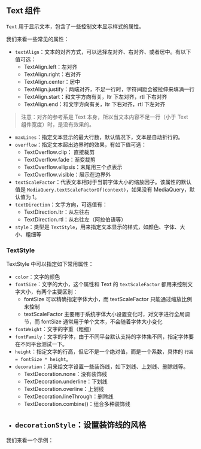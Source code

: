 ## Text 组件

`Text` 用于显示文本，包含了一些控制文本显示样式的属性。

我们来看一些常见的属性：

- `textAlign`：文本的对齐方式，可以选择左对齐、右对齐、或者居中。有以下值可选：
   - TextAlign.left：左对齐
  - TextAlign.right：右对齐
  - TextAlign.center：居中
  - TextAlign.justify：两端对齐，不足一行时，字符间距会被拉伸来填满一行
  - TextAlign.start：和文字方向有关，ltr 下左对齐，rtl 下右对齐
  - TextAlign.end：和文字方向有关，ltr 下右对齐，rtl 下左对齐

> 注意：对齐的参考系是 Text 本身，所以当文本内容不足一行（小于 Text 组件宽度）时，是没有效果的。

- `maxLines`：指定文本显示的最大行数，默认情况下，文本是自动折行的。
- `overflow`：指定文本超出边界时的效果，有如下值可选：
  - TextOverflow.clip： 直接裁剪
  - TextOverflow.fade：渐变裁剪
  - TextOverflow.ellipsis：末尾用三个点表示
  - TextOverflow.visible：展示在边界外
- `textScaleFactor`：代表文本相对于当前字体大小的缩放因子。该属性的默认值是 `MediaQuery.textScaleFactorOf(context)`，如果没有 MediaQuery，默认值为 1。
- `textDirection`：文字方向，可选值有：
  - TextDirection.ltr：从左往右
  - TextDirection.rtl：从右往左（阿拉伯语等）
- `style`：类型是 `TextStyle`，用来指定文本显示的样式，如颜色、字体、大小、粗细等

### TextStyle

TextStyle 中可以指定如下常用属性：

- `color`：文字的颜色
- `fontSize`：文字的大小，这个属性和 Text 的 `textScaleFactor` 都用来控制文字大小，有两个主要区别：
  - fontSize 可以精确指定字体大小，而 textScaleFactor 只能通过缩放比例来控制
  - textScaleFactor 主要用于系统字体大小设置变化时，对文字进行全局调节，而 fontSize 通常用于单个文本，不会随着字体大小变化
- `fontWeight`：文字的字重（粗细）
- `fontFamily`：文字的字体，由于不同平台默认支持的字体集不同，指定字体要在不同平台测试一下。
- `height`：指定文字的行高，但它不是一个绝对值，而是一个系数，具体的 `行高 = fontSize * height`。
- `decoration`：用来给文字设置一些装饰线，如下划线、上划线、删除线等。
  - TextDecoration.none：没有装饰线
  - TextDecoration.underline：下划线
  - TextDecoration.overline：上划线
  - TextDecoration.lineThrough：删除线
  - TextDecoration.combine()：组合多种装饰线
- `decorationStyle`：设置装饰线的风格
  - 

我们来看一个示例：

